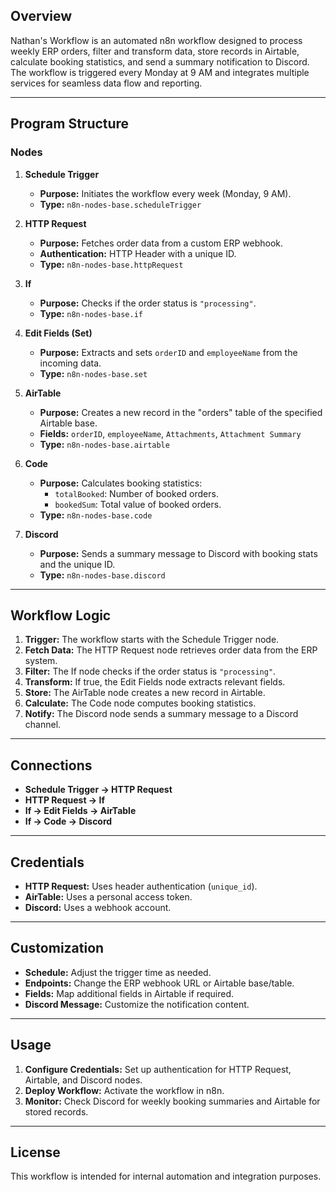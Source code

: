 ## Overview

Nathan's Workflow is an automated n8n workflow designed to process weekly ERP orders, filter and transform data, store records in Airtable, calculate booking statistics, and send a summary notification to Discord. The workflow is triggered every Monday at 9 AM and integrates multiple services for seamless data flow and reporting.

---

## Program Structure

### Nodes

1. **Schedule Trigger**
   - **Purpose:** Initiates the workflow every week (Monday, 9 AM).
   - **Type:** `n8n-nodes-base.scheduleTrigger`

2. **HTTP Request**
   - **Purpose:** Fetches order data from a custom ERP webhook.
   - **Authentication:** HTTP Header with a unique ID.
   - **Type:** `n8n-nodes-base.httpRequest`

3. **If**
   - **Purpose:** Checks if the order status is `"processing"`.
   - **Type:** `n8n-nodes-base.if`

4. **Edit Fields (Set)**
   - **Purpose:** Extracts and sets `orderID` and `employeeName` from the incoming data.
   - **Type:** `n8n-nodes-base.set`

5. **AirTable**
   - **Purpose:** Creates a new record in the "orders" table of the specified Airtable base.
   - **Fields:** `orderID`, `employeeName`, `Attachments`, `Attachment Summary`
   - **Type:** `n8n-nodes-base.airtable`

6. **Code**
   - **Purpose:** Calculates booking statistics:
     - `totalBooked`: Number of booked orders.
     - `bookedSum`: Total value of booked orders.
   - **Type:** `n8n-nodes-base.code`

7. **Discord**
   - **Purpose:** Sends a summary message to Discord with booking stats and the unique ID.
   - **Type:** `n8n-nodes-base.discord`

---

## Workflow Logic

1. **Trigger:** The workflow starts with the Schedule Trigger node.
2. **Fetch Data:** The HTTP Request node retrieves order data from the ERP system.
3. **Filter:** The If node checks if the order status is `"processing"`.
4. **Transform:** If true, the Edit Fields node extracts relevant fields.
5. **Store:** The AirTable node creates a new record in Airtable.
6. **Calculate:** The Code node computes booking statistics.
7. **Notify:** The Discord node sends a summary message to a Discord channel.

---

## Connections

- **Schedule Trigger → HTTP Request**
- **HTTP Request → If**
- **If → Edit Fields → AirTable**
- **If → Code → Discord**

---

## Credentials

- **HTTP Request:** Uses header authentication (`unique_id`).
- **AirTable:** Uses a personal access token.
- **Discord:** Uses a webhook account.

---

## Customization

- **Schedule:** Adjust the trigger time as needed.
- **Endpoints:** Change the ERP webhook URL or Airtable base/table.
- **Fields:** Map additional fields in Airtable if required.
- **Discord Message:** Customize the notification content.

---

## Usage

1. **Configure Credentials:** Set up authentication for HTTP Request, Airtable, and Discord nodes.
2. **Deploy Workflow:** Activate the workflow in n8n.
3. **Monitor:** Check Discord for weekly booking summaries and Airtable for stored records.

---

## License

This workflow is intended for internal automation and integration purposes.

